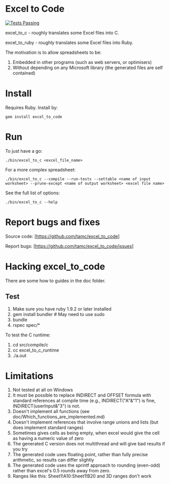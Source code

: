 # Excel to Code

[![Tests Passing](https://travis-ci.org/tamc/excel_to_code.svg?branch=master)](https://travis-ci.org/tamc/excel_to_code)

excel_to_c - roughly translates some Excel files into C.

excel_to_ruby - roughly translates some Excel files into Ruby.

The motivation is to allow spreadsheets to be:

1. Embedded in other programs (such as web servers, or optimisers)
2. Without depending on any Microsoft library (the generated files are self contained)

# Install

Requires Ruby. Install by:

    gem install excel_to_code

# Run

To just have a go:

	./bin/excel_to_c <excel_file_name>
	

For a more complex spreadsheet:
	
	./bin/excel_to_c --compile --run-tests --settable <name of input worksheet> --prune-except <name of output worksheet> <excel file name> 
	
See the full list of options:

	./bin/excel_to_c --help


# Report bugs and fixes

Source code: [https://github.com/tamc/excel_to_code]

Report bugs: [https://github.com/tamc/excel_to_code/issues]

# Hacking excel_to_code

There are some how to guides in the doc folder. 

## Test

1. Make sure you have ruby 1.9.2 or later installed
2. gem install bundler # May need to use sudo
3. bundle
4. rspec spec/*

To test the C runtime:
1. cd src/compile/c
2. cc excel_to_c_runtime
3. ./a.out

# Limitations

1. Not tested at all on Windows
2. It must be possible to replace INDIRECT and OFFSET formula with standard references at compile time (e.g., INDIRECT("A"&"1") is fine, INDIRECT(userInput&"3") is not.
3. Doesn't implement all functions (see doc/Which_functions_are_implemented.md)
4. Doesn't implement references that involve range unions and lists (but does implement standard ranges)
5. Sometimes gives cells as being empty, when excel would give the cell as having a numeric value of zero
6. The generated C version does not multithread and will give bad results if you try
7. The generated code uses floating point, rather than fully precise arithmetic, so results can differ slightly
8. The generated code uses the sprintf approach to rounding (even-odd) rather than excel's 0.5 rounds away from zero.
90. Ranges like this: Sheet1!A10:Sheet1!B20 and 3D ranges don't work
